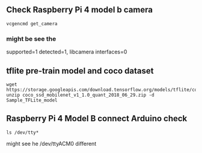 ## Check Raspberry Pi 4 model b camera
``` shell
vcgencmd get_camera
```
### might be see the 

  supported=1 detected=1, libcamera interfaces=0

## tflite pre-train model and coco dataset
```shell
wget https://storage.googleapis.com/download.tensorflow.org/models/tflite/coco_ssd_mobilenet_v1_1.0_quant_2018_06_29.zip
unzip coco_ssd_mobilenet_v1_1.0_quant_2018_06_29.zip -d Sample_TFLite_model
```
## Raspberry Pi 4 Model B connect Arduino check
```shell
ls /dev/tty*
```
might see he 
  /dev/ttyACM0 different
